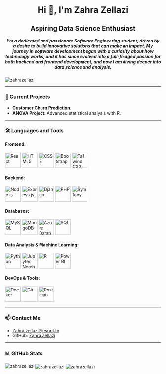 <h1 align="center">Hi 👋, I'm Zahra Zellazi</h1>
<h2 align="center">Aspiring Data Science Enthusiast</h2>
<h5 align="center">
I’m a dedicated and passionate Software Engineering student, driven by a desire to build innovative solutions that can make an impact. 
My journey in software development began with a curiosity about how technology works, and it has since evolved into a full-fledged passion for both backend and frontend development, 
and now I am diving deeper into data science and analysis.
</h5>

<p align="left"> 
  <img src="https://komarev.com/ghpvc/?username=zahrazellazi&label=Profile%20views&color=0e75b6&style=flat" alt="zahrazellazi" /> 
</p>

---

### **🔭 Current Projects**
- **[Customer Churn Prediction](https://github.com/ZahraZellazi/ChurnPrediction)**.
- **ANOVA Project**: Advanced statistical analysis with R.

---

### **🛠 Languages and Tools**

#### **Frontend:**
<p>
  <img src="path-to-your-icons/react.png" alt="React" width="50" height="50" />
  <img src="path-to-your-icons/html5.png" alt="HTML5" width="50" height="50" />
  <img src="path-to-your-icons/css3.png" alt="CSS3" width="50" height="50" />
  <img src="path-to-your-icons/bootstrap.png" alt="Bootstrap" width="50" height="50" />
  <img src="path-to-your-icons/tailwind.png" alt="Tailwind CSS" width="50" height="50" />
</p>

#### **Backend:**
<p>
  <img src="path-to-your-icons/nodejs.png" alt="Node.js" width="50" height="50" />
  <img src="path-to-your-icons/express.png" alt="Express.js" width="50" height="50" />
  <img src="path-to-your-icons/django.png" alt="Django" width="50" height="50" />
  <img src="path-to-your-icons/php.png" alt="PHP" width="50" height="50" />
  <img src="path-to-your-icons/symfony.png" alt="Symfony" width="50" height="50" />
</p>

#### **Databases:**
<p>
  <img src="path-to-your-icons/mysql.png" alt="MySQL" width="50" height="50" />
  <img src="path-to-your-icons/mongodb.png" alt="MongoDB" width="50" height="50" />
  <img src="path-to-your-icons/azure.png" alt="Azure Database" width="50" height="50" />
  <img src="path-to-your-icons/sql.png" alt="SQL" width="50" height="50" />
</p>

#### **Data Analysis & Machine Learning:**
<p>
  <img src="path-to-your-icons/python.png" alt="Python" width="50" height="50" />
  <img src="path-to-your-icons/jupyter.png" alt="Jupyter Notebook" width="50" height="50" />
  <img src="path-to-your-icons/r.png" alt="R" width="50" height="50" />
  <img src="path-to-your-icons/powerbi.png" alt="Power BI" width="50" height="50" />
</p>

#### **DevOps & Tools:**
<p>
  <img src="path-to-your-icons/docker.png" alt="Docker" width="50" height="50" />
  <img src="path-to-your-icons/git.png" alt="Git" width="50" height="50" />
  <img src="path-to-your-icons/postman.png" alt="Postman" width="50" height="50" />
</p>

---

### **📫 Contact Me**
- Zahra.zellazi@esprit.tn
- GitHub: [Zahra Zellazi](https://github.com/ZahraZellazi)

---

### **📊 GitHub Stats**
<p>
  <img align="left" src="https://github-readme-stats.vercel.app/api/top-langs?username=zahrazellazi&show_icons=true&locale=en&layout=compact" alt="zahrazellazi" />
  <img align="center" src="https://github-readme-stats.vercel.app/api?username=zahrazellazi&show_icons=true&locale=en" alt="zahrazellazi" />
  <img align="center" src="https://github-readme-streak-stats.herokuapp.com/?user=zahrazellazi&" alt="zahrazellazi" />
</p>
